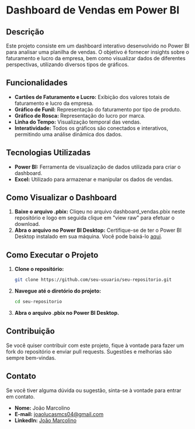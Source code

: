 # Dashboard de Vendas em Power BI

## Descrição

Este projeto consiste em um dashboard interativo desenvolvido no Power BI para analisar uma planilha de vendas. O objetivo é fornecer insights sobre o faturamento e lucro da empresa, bem como visualizar dados de diferentes perspectivas, utilizando diversos tipos de gráficos.

## Funcionalidades

- **Cartões de Faturamento e Lucro:** Exibição dos valores totais de faturamento e lucro da empresa.
- **Gráfico de Funil:** Representação do faturamento por tipo de produto.
- **Gráfico de Rosca:** Representação do lucro por marca.
- **Linha do Tempo:** Visualização temporal das vendas.
- **Interatividade:** Todos os gráficos são conectados e interativos, permitindo uma análise dinâmica dos dados.

## Tecnologias Utilizadas

- **Power BI:** Ferramenta de visualização de dados utilizada para criar o dashboard.
- **Excel:** Utilizado para armazenar e manipular os dados de vendas.

## Como Visualizar o Dashboard

1. **Baixe o arquivo .pbix:** Cliqeu no arquivo dashboard_vendas.pbix neste repositório e logo em seguida clique em "view raw" para efetuar o download.
2. **Abra o arquivo no Power BI Desktop:** Certifique-se de ter o Power BI Desktop instalado em sua máquina. Você pode baixá-lo [aqui](https://powerbi.microsoft.com/desktop/).


## Como Executar o Projeto

1. **Clone o repositório:**
   ```bash
   git clone https://github.com/seu-usuario/seu-repositorio.git
   ```
2. **Navegue até o diretório do projeto:**
   ```bash
   cd seu-repositorio
   ```
3. **Abra o arquivo .pbix no Power BI Desktop.**

## Contribuição

Se você quiser contribuir com este projeto, fique à vontade para fazer um fork do repositório e enviar pull requests. Sugestões e melhorias são sempre bem-vindas.



## Contato

Se você tiver alguma dúvida ou sugestão, sinta-se à vontade para entrar em contato.

- **Nome:** João Marcolino
- **E-mail:** joaolucasmcs04@gmail.com
- **LinkedIn:** [João Marcolino](https://www.linkedin.com/in/joaolucasmcsilva/)

